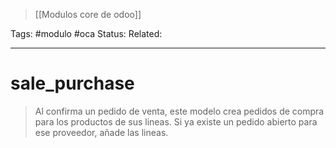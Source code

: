 > [[Modulos core de odoo]]

Tags: #modulo #oca
Status: 
Related: 

___

# sale_purchase
> Al confirma un pedido de venta, este modelo crea pedidos de compra para los productos de sus lineas. Si ya existe un pedido abierto para ese proveedor, añade las lineas.

